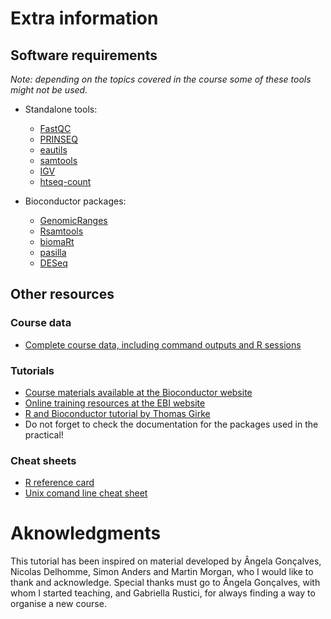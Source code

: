 # Extra information

## Software requirements
*Note: depending on the topics covered in the course some of these tools might not be used.*

* Standalone tools:
    * [FastQC](http://www.bioinformatics.babraham.ac.uk/projects/fastqc/)
    * [PRINSEQ](http://prinseq.sourceforge.net/)
    * [eautils](https://code.google.com/p/ea-utils/)
    * [samtools](http://sourceforge.net/projects/samtools/)
    * [IGV](http://www.broadinstitute.org/software/igv/download)
    * [htseq-count](http://www-huber.embl.de/users/anders/HTSeq/doc/count.html)

* Bioconductor packages:
    * [GenomicRanges](http://www.bioconductor.org/packages/release/bioc/html/GenomicRanges.html)
    * [Rsamtools](http://www.bioconductor.org/packages/release/bioc/html/Rsamtools.html)
    * [biomaRt](http://www.bioconductor.org/packages/release/bioc/html/biomaRt.html)
    * [pasilla](http://www.bioconductor.org/packages/release/data/experiment/html/pasilla.html)
    * [DESeq](http://www.bioconductor.org/packages/release/bioc/html/DESeq.html)


## Other resources

### Course data
* [Complete course data, including command outputs and R sessions](http://www.ebi.ac.uk/~mar/courses/RNAseq_all.tar.gz)

### Tutorials
* [Course materials available at the Bioconductor website](http://www.bioconductor.org/help/course-materials/)
* [Online training resources at the EBI website](http://www.ebi.ac.uk/training/online/course-list?topic%5B%5D=13&views_exposed_form_focused_field=)
* [R and Bioconductor tutorial by Thomas Girke](http://manuals.bioinformatics.ucr.edu/home/R_BioCondManual)
* Do not forget to check the documentation for the packages used in the practical!

### Cheat sheets
* [R reference card](http://cran.r-project.org/doc/contrib/Short-refcard.pdf)
* [Unix comand line cheat sheet](http://sites.tufts.edu/cbi/files/2013/01/linux_cheat_sheet.pdf)


# Aknowledgments
This tutorial has been inspired on material developed by Ângela Gonçalves, Nicolas Delhomme, Simon Anders and Martin Morgan, who I would like to thank and acknowledge. Special thanks must go to Ângela Gonçalves, with whom I started teaching, and Gabriella Rustici, for always finding a way to organise a new course.

